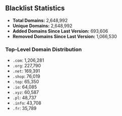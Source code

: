 ## Blacklist Statistics

- **Total Domains:** 2,648,992
- **Unique Domains:** 2,648,992
- **Added Domains Since Last Version:** 693,606
- **Removed Domains Since Last Version:** 1,066,530

### Top-Level Domain Distribution

-  `.com`: 1,206,281
-  `.org`: 227,790
-  `.net`: 169,391
-  `.shop`: 76,019
-  `.top`: 65,350
-  `.io`: 64,085
-  `.xyz`: 60,587
-  `.pl`: 48,737
-  `.info`: 43,708
-  `.fr`: 35,789
